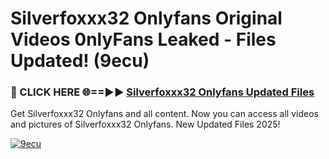 # Silverfoxxx32 Onlyfans Original Videos 0nlyFans Leaked - Files Updated! (9ecu)

<h3>🔴 CLICK HERE 🌐==►► <a href="https://tinyurl.com/4seja8ks" rel="nofollow">Silverfoxxx32 Onlyfans Updated Files</a></h3>

Get Silverfoxxx32 Onlyfans and all content. Now you can access all videos and pictures of Silverfoxxx32 Onlyfans. New Updated Files 2025!

[![9ecu](https://i.imgur.com/EWjZXRe.gif)](https://tinyurl.com/4seja8ks)
